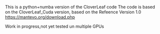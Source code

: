 This is a python+numba version of the CloverLeaf code
The code is based on the CloverLeaf_Cuda version, based on the Refeence Version 1.0
https://mantevo.org/download.php

Work in progress,not yet tested un multiple GPUs
